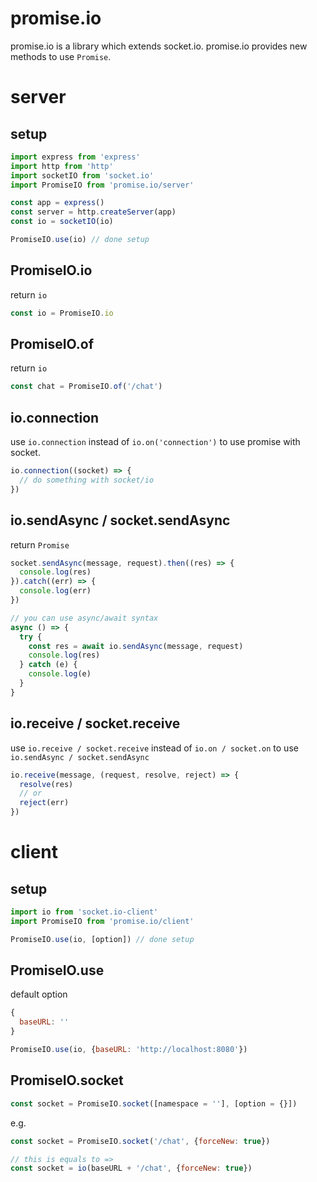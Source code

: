 # promise.io
promise.io is a library which extends socket.io. promise.io provides new methods to use `Promise`.
# server
## setup
```js
import express from 'express'
import http from 'http'
import socketIO from 'socket.io'
import PromiseIO from 'promise.io/server'

const app = express()
const server = http.createServer(app)
const io = socketIO(io)

PromiseIO.use(io) // done setup
```

## PromiseIO.io
return `io`
```js
const io = PromiseIO.io
```

## PromiseIO.of
return `io`
```js
const chat = PromiseIO.of('/chat')
```

## io.connection
use `io.connection` instead of `io.on('connection')` to use promise with socket.
```js
io.connection((socket) => {
  // do something with socket/io
})
```

## io.sendAsync / socket.sendAsync
return `Promise`
```js
socket.sendAsync(message, request).then((res) => {
  console.log(res)
}).catch((err) => {
  console.log(err)
})

// you can use async/await syntax
async () => {
  try {
    const res = await io.sendAsync(message, request)
    console.log(res)
  } catch (e) {
    console.log(e)
  }
}
```

## io.receive / socket.receive
use `io.receive / socket.receive` instead of `io.on / socket.on` to use `io.sendAsync / socket.sendAsync`
```js
io.receive(message, (request, resolve, reject) => {
  resolve(res)
  // or
  reject(err)
})
```

# client
## setup
```js
import io from 'socket.io-client'
import PromiseIO from 'promise.io/client'

PromiseIO.use(io, [option]) // done setup
```

## PromiseIO.use
default option
```js
{
  baseURL: ''
}
```
```js
PromiseIO.use(io, {baseURL: 'http://localhost:8080'})
```

## PromiseIO.socket
```js
const socket = PromiseIO.socket([namespace = ''], [option = {}])
```

e.g.
```js
const socket = PromiseIO.socket('/chat', {forceNew: true})

// this is equals to =>
const socket = io(baseURL + '/chat', {forceNew: true})
```
